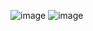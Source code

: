![image](https://github.com/user-attachments/assets/5229b8e1-ed3e-4b89-a0ae-4b60c9b97bb7)
![image](https://github.com/user-attachments/assets/6abdc041-6ff2-48e3-8be5-9aee65ed757b)

